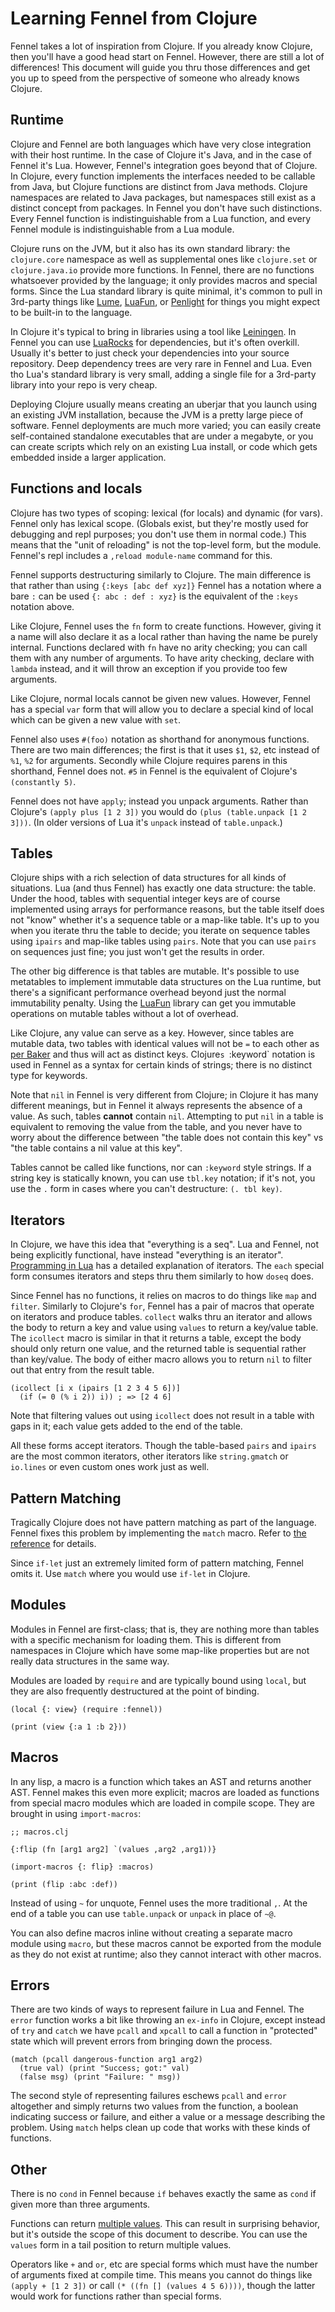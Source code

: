 # Learning Fennel from Clojure

Fennel takes a lot of inspiration from Clojure. If you already know
Clojure, then you'll have a good head start on Fennel. However, there
are still a lot of differences! This document will guide you thru
those differences and get you up to speed from the perspective of
someone who already knows Clojure.

## Runtime

Clojure and Fennel are both languages which have very close
integration with their host runtime. In the case of Clojure it's Java,
and in the case of Fennel it's Lua. However, Fennel's integration goes
beyond that of Clojure. In Clojure, every function implements the
interfaces needed to be callable from Java, but Clojure functions are
distinct from Java methods. Clojure namespaces are related to Java
packages, but namespaces still exist as a distinct concept from
packages. In Fennel you don't have such distinctions. Every Fennel
function is indistinguishable from a Lua function, and every Fennel
module is indistinguishable from a Lua module.

Clojure runs on the JVM, but it also has its own standard library: the
`clojure.core` namespace as well as supplemental ones like
`clojure.set` or `clojure.java.io` provide more functions. In Fennel,
there are no functions whatsoever provided by the language; it only
provides macros and special forms. Since the Lua standard library is
quite minimal, it's common to pull in 3rd-party things like [Lume][1],
[LuaFun][2], or [Penlight][8] for things you might expect to be
built-in to the language.

In Clojure it's typical to bring in libraries using a tool like
[Leiningen][3]. In Fennel you can use [LuaRocks][4] for dependencies,
but it's often overkill. Usually it's better to just check your
dependencies into your source repository. Deep dependency trees are
very rare in Fennel and Lua. Even tho Lua's standard library is very
small, adding a single file for a 3rd-party library into your repo
is very cheap.

Deploying Clojure usually means creating an uberjar that you launch
using an existing JVM installation, because the JVM is a pretty large
piece of software. Fennel deployments are much more varied; you can
easily create self-contained standalone executables that are under a
megabyte, or you can create scripts which rely on an existing Lua
install, or code which gets embedded inside a larger application.

## Functions and locals

Clojure has two types of scoping: lexical (for locals) and dynamic
(for vars). Fennel only has lexical scope. (Globals exist, but they're
mostly used for debugging and repl purposes; you don't use them in
normal code.) This means that the "unit of reloading" is not the
top-level form, but the module. Fennel's repl includes a `,reload
module-name` command for this.

Fennel supports destructuring similarly to Clojure. The main
difference is that rather than using `{:keys [abc def xyz]}` Fennel
has a notation where a bare `:` can be used `{: abc : def : xyz}` is
the equivalent of the `:keys` notation above.

Like Clojure, Fennel uses the `fn` form to create functions. However,
giving it a name will also declare it as a local rather than having
the name be purely internal. Functions declared with `fn` have no
arity checking; you can call them with any number of arguments. To
have arity checking, declare with `lambda` instead, and it will throw
an exception if you provide too few arguments.

Like Clojure, normal locals cannot be given new values. However,
Fennel has a special `var` form that will allow you to declare a
special kind of local which can be given a new value with `set`.

Fennel also uses `#(foo)` notation as shorthand for anonymous
functions. There are two main differences; the first is that it uses `$1`,
`$2`, etc instead of `%1`, `%2` for arguments. Secondly while Clojure
requires parens in this shorthand, Fennel does not. `#5` in Fennel
is the equivalent of Clojure's `(constantly 5)`.

Fennel does not have `apply`; instead you unpack arguments. Rather
than Clojure's `(apply plus [1 2 3])` you would do `(plus
(table.unpack [1 2 3]))`. (In older versions of Lua it's `unpack`
instead of `table.unpack`.)

## Tables

Clojure ships with a rich selection of data structures for all kinds
of situations. Lua (and thus Fennel) has exactly one data structure:
the table. Under the hood, tables with sequential integer keys are of
course implemented using arrays for performance reasons, but the
table itself does not "know" whether it's a sequence table or a
map-like table. It's up to you when you iterate thru the table to
decide; you iterate on sequence tables using `ipairs` and map-like
tables using `pairs`. Note that you can use `pairs` on sequences just
fine; you just won't get the results in order.

The other big difference is that tables are mutable. It's possible to
use metatables to implement immutable data structures on the Lua
runtime, but there's a significant performance overhead beyond just
the normal immutability penalty. Using the [LuaFun][2] library can get
you immutable operations on mutable tables without a lot of overhead.

Like Clojure, any value can serve as a key. However, since tables are
mutable data, two tables with identical values will not be `=` to each
other as [per Baker][5] and thus will act as distinct keys. Clojure`s
`:keyword` notation is used in Fennel as a syntax for certain kinds of
strings; there is no distinct type for keywords.

Note that `nil` in Fennel is very different from Clojure; in Clojure
it has many different meanings, but in Fennel it always represents the
absence of a value. As such, tables **cannot** contain
`nil`. Attempting to put `nil` in a table is equivalent to removing
the value from the table, and you never have to worry about the
difference between "the table does not contain this key" vs "the table
contains a nil value at this key".

Tables cannot be called like functions, nor can `:keyword` style
strings. If a string key is statically known, you can use `tbl.key`
notation; if it's not, you use the `.` form in cases where you can't
destructure: `(. tbl key)`.

## Iterators

In Clojure, we have this idea that "everything is a seq". Lua and
Fennel, not being explicitly functional, have instead "everything is
an iterator". [Programming in Lua][7] has a detailed explanation of
iterators. The `each` special form consumes iterators and steps
thru them similarly to how `doseq` does.

Since Fennel has no functions, it relies on macros to do things like
`map` and `filter`. Similarly to Clojure's `for`, Fennel has a pair of
macros that operate on iterators and produce tables. `collect` walks
thru an iterator and allows the body to return a key and value using
`values` to return a key/value table. The `icollect` macro is similar
in that it returns a table, except the body should only return one
value, and the returned table is sequential rather than key/value. The
body of either macro allows you to return `nil` to filter out that
entry from the result table.

```fennel
(icollect [i x (ipairs [1 2 3 4 5 6])]
  (if (= 0 (% i 2)) i)) ; => [2 4 6]
```

Note that filtering values out using `icollect` does not result in a
table with gaps in it; each value gets added to the end of the table.

All these forms accept iterators. Though the table-based `pairs` and
`ipairs` are the most common iterators, other iterators like
`string.gmatch` or `io.lines` or even custom ones work just as well.

## Pattern Matching

Tragically Clojure does not have pattern matching as part of the
language. Fennel fixes this problem by implementing the `match` macro.
Refer to [the reference][6] for details.

Since `if-let` just an extremely limited form of pattern matching,
Fennel omits it. Use `match` where you would use `if-let` in Clojure.

## Modules

Modules in Fennel are first-class; that is, they are nothing more than
tables with a specific mechanism for loading them. This is different
from namespaces in Clojure which have some map-like properties but are
not really data structures in the same way.

Modules are loaded by `require` and are typically bound using `local`,
but they are also frequently destructured at the point of binding.

```fennel
(local {: view} (require :fennel))

(print (view {:a 1 :b 2}))
```

## Macros

In any lisp, a macro is a function which takes an AST and returns
another AST. Fennel makes this even more explicit; macros are loaded
as functions from special macro modules which are loaded in compile
scope. They are brought in using `import-macros`:

```fennel
;; macros.clj

{:flip (fn [arg1 arg2] `(values ,arg2 ,arg1))}
```

```fennel
(import-macros {: flip} :macros)

(print (flip :abc :def))
```

Instead of using `~` for unquote, Fennel uses the more traditional `,`.
At the end of a table you can use `table.unpack` or `unpack` in place
of `~@`.

You can also define macros inline without creating a separate macro
module using `macro`, but these macros cannot be exported from the
module as they do not exist at runtime; also they cannot interact with
other macros.

## Errors

There are two kinds of ways to represent failure in Lua and
Fennel. The `error` function works a bit like throwing an `ex-info`
in Clojure, except instead of `try` and `catch` we have `pcall` and
`xpcall` to call a function in "protected" state which will prevent
errors from bringing down the process.

```fennel
(match (pcall dangerous-function arg1 arg2)
  (true val) (print "Success; got:" val)
  (false msg) (print "Failure: " msg))
```

The second style of representing failures eschews `pcall` and `error`
altogether and simply returns two values from the function, a boolean
indicating success or failure, and either a value or a message
describing the problem. Using `match` helps clean up code that works
with these kinds of functions.

## Other

There is no `cond` in Fennel because `if` behaves exactly the same as
`cond` if given more than three arguments.

Functions can return [multiple values][9]. This can result in
surprising behavior, but it's outside the scope of this document to
describe. You can use the `values` form in a tail position to return
multiple values.

Operators like `+` and `or`, etc are special forms which must have the
number of arguments fixed at compile time. This means you cannot do
things like `(apply + [1 2 3])` or call `(* ((fn [] (values 4 5 6))))`,
though the latter would work for functions rather than special forms.

[1]: https://github.com/rxi/lume
[2]: https://luafun.github.io/
[3]: https://leiningen.org
[4]: https://luarocks.org
[5]: http://home.pipeline.com/%7Ehbaker1/ObjectIdentity.html
[6]: https://fennel-lang.org/reference#match-pattern-matching
[7]: https://www.lua.org/pil/7.1.html
[8]: https://github.com/lunarmodules/Penlight
[9]: https://benaiah.me/posts/everything-you-didnt-want-to-know-about-lua-multivals/

